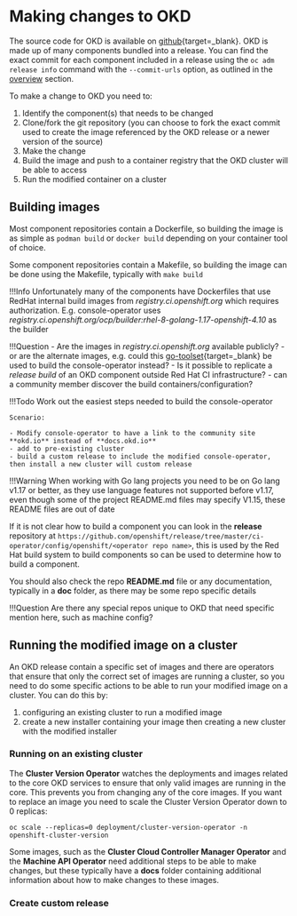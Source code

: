 # Making changes to OKD

<!--- cSpell:ignore podman Dockerfiles toolset -->

The source code for OKD is available on [github](https://github.com/openshift){target=_blank}.  OKD is made up of many components bundled into a release.  You can find the exact commit for each component included in a release using the `oc adm release info` command with the `--commit-urls` option, as outlined in the [overview](./index.md#okd-releases) section.

To make a change to OKD you need to:

1. Identify the component(s) that needs to be changed
2. Clone/fork the git repository (you can choose to fork the exact commit used to create the image referenced by the OKD release or a newer version of the source)
3. Make the change
4. Build the image and push to a container registry that the OKD cluster will be able to access
5. Run the modified container on a cluster

## Building images

Most component repositories contain a Dockerfile, so building the image is as simple as `podman build` or `docker build` depending on your container tool of choice.

Some component repositories contain a Makefile, so building the image can be done using the Makefile, typically with `make build`

!!!Info
    Unfortunately many of the components have Dockerfiles that use RedHat internal build images from *registry.ci.openshift.org* which requires authorization.  E.g. console-operator uses *registry.ci.openshift.org/ocp/builder:rhel-8-golang-1.17-openshift-4.10* as the builder

!!!Question
    - Are the images in *registry.ci.openshift.org* available publicly?
        - or are the alternate images, e.g. could this [go-toolset](https://catalog.redhat.com/software/containers/rhel8/go-toolset/5b9c810add19c70b45cbd666){target=_blank} be used to build the console-operator instead?
    - Is it possible to replicate a *release build* of an OKD component outside Red Hat CI infrastructure?
        - can a community member discover the build containers/configuration?

!!!Todo
    Work out the easiest steps needed to build the console-operator

    Scenario:

    - Modify console-operator to have a link to the community site **okd.io** instead of **docs.okd.io**
    - add to pre-existing cluster
    - build a custom release to include the modified console-operator, then install a new cluster will custom release

!!!Warning
    When working with Go lang projects you need to be on Go lang v1.17 or better, as they use language features not supported before v1.17, even though some of the project README.md files may specify V1.15, these README files are out of date

If it is not clear how to build a component you can look in the **release** repository at `https://github.com/openshift/release/tree/master/ci-operator/config/openshift/<operator repo name>`, this is used by the Red Hat build system to build components so can be used to determine how to build a component.

You should also check the repo **README.md** file or any documentation, typically in a **doc** folder, as there may be some repo specific details

!!!Question
    Are there any special repos unique to OKD that need specific mention here, such as machine config?

## Running the modified image on a cluster

An OKD release contain a specific set of images and there are operators that ensure that only the correct set of images are running a cluster, so you need to do some specific actions to be able to run your modified image on a cluster.  You can do this by:

1. configuring an existing cluster to run a modified image
2. create a new installer containing your image then creating a new cluster with the modified installer

### Running on an existing cluster

The **Cluster Version Operator** watches the deployments and images related to the core OKD services to ensure that only valid images are running in the core.  This prevents you from changing any of the core images.  If you want to replace an image you need to scale the Cluster Version Operator down to 0 replicas:

``` shell
oc scale --replicas=0 deployment/cluster-version-operator -n openshift-cluster-version
```

Some images, such as the **Cluster Cloud Controller Manager Operator** and the **Machine API Operator** need additional steps to be able to make changes, but these typically have a **docs** folder containing additional information about how to make changes to these images.

### Create custom release
